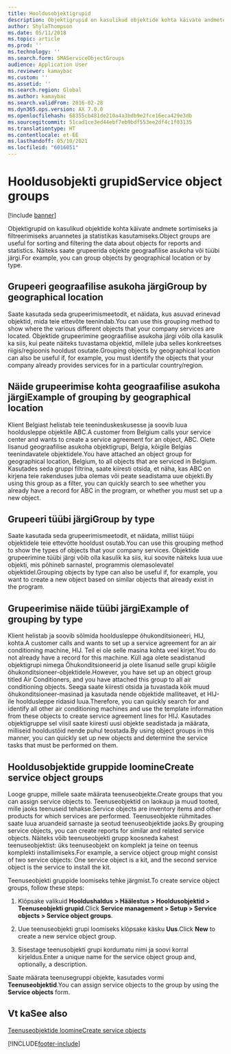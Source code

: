 ```yaml
---
title: Hooldusobjektigrupid
description: Objektigrupid on kasulikud objektide kohta käivate andmete sortimiseks ja filtreerimiseks aruannetes ja statistikas kasutamiseks.
author: ShylaThompson
ms.date: 05/11/2018
ms.topic: article
ms.prod: ''
ms.technology: ''
ms.search.form: SMAServiceObjectGroups
audience: Application User
ms.reviewer: kamaybac
ms.custom: ''
ms.assetid: ''
ms.search.region: Global
ms.author: kamaybac
ms.search.validFrom: 2016-02-28
ms.dyn365.ops.version: AX 7.0.0
ms.openlocfilehash: 68355cb481de210a4a3bdb9e2fce16eca429e3db
ms.sourcegitcommit: 51cad1ce3ed44ebf7eb9bdf553ee2df4c1f03135
ms.translationtype: HT
ms.contentlocale: et-EE
ms.lasthandoff: 05/10/2021
ms.locfileid: "6016051"
---
```

# <a name="service-object-groups"></a><span data-ttu-id="7d1a0-103">Hooldusobjekti grupid</span><span class="sxs-lookup"><span data-stu-id="7d1a0-103">Service object groups</span></span>

[!include [banner](../includes/banner.md)]

<span data-ttu-id="7d1a0-104">Objektigrupid on kasulikud objektide kohta käivate andmete sortimiseks ja filtreerimiseks aruannetes ja statistikas kasutamiseks.</span><span class="sxs-lookup"><span data-stu-id="7d1a0-104">Object groups are useful for sorting and filtering the data about objects for reports and statistics.</span></span> <span data-ttu-id="7d1a0-105">Näiteks saate grupeerida objekte geograafilise asukoha või tüübi järgi.</span><span class="sxs-lookup"><span data-stu-id="7d1a0-105">For example, you can group objects by geographical location or by type.</span></span>

## <a name="group-by-geographical-location"></a><span data-ttu-id="7d1a0-106">Grupeeri geograafilise asukoha järgi</span><span class="sxs-lookup"><span data-stu-id="7d1a0-106">Group by geographical location</span></span>

<span data-ttu-id="7d1a0-107">Saate kasutada seda grupeerimismeetodit, et näidata, kus asuvad erinevad objektid, mida teie ettevõte teenindab.</span><span class="sxs-lookup"><span data-stu-id="7d1a0-107">You can use this grouping method to show where the various different objects that your company services are located.</span></span> <span data-ttu-id="7d1a0-108">Objektide grupeerimine geograafilise asukoha järgi võib olla kasulik ka siis, kui peate näiteks tuvastama objektid, millele juba selles konkreetses riigis/regioonis hooldust osutate.</span><span class="sxs-lookup"><span data-stu-id="7d1a0-108">Grouping objects by geographical location can also be useful if, for example, you must identify the objects that your company already provides services for in a particular country/region.</span></span>

## <a name="example-of-grouping-by-geographical-location"></a><span data-ttu-id="7d1a0-109">Näide grupeerimise kohta geograafilise asukoha järgi</span><span class="sxs-lookup"><span data-stu-id="7d1a0-109">Example of grouping by geographical location</span></span>

<span data-ttu-id="7d1a0-110">Klient Belgiast helistab teie teeninduskeskusesse ja soovib luua hooldusleppe objektile ABC.</span><span class="sxs-lookup"><span data-stu-id="7d1a0-110">A customer from Belgium calls your service center and wants to create a service agreement for an object, ABC.</span></span> <span data-ttu-id="7d1a0-111">Olete lisanud geograafilise asukoha objektigrupi, Belgia, kõigile Belgias teenindavatele objektidele.</span><span class="sxs-lookup"><span data-stu-id="7d1a0-111">You have attached an object group for geographical location, Belgium, to all objects that are serviced in Belgium.</span></span> <span data-ttu-id="7d1a0-112">Kasutades seda gruppi filtrina, saate kiiresti otsida, et näha, kas ABC on kirjena teie rakenduses juba olemas või peate seadistama uue objekti.</span><span class="sxs-lookup"><span data-stu-id="7d1a0-112">By using this group as a filter, you can quickly search to see whether you already have a record for ABC in the program, or whether you must set up a new object.</span></span>

## <a name="group-by-type"></a><span data-ttu-id="7d1a0-113">Grupeeri tüübi järgi</span><span class="sxs-lookup"><span data-stu-id="7d1a0-113">Group by type</span></span>

<span data-ttu-id="7d1a0-114">Saate kasutada seda grupeerimismeetodit, et näidata, millist tüüpi objektidele teie ettevõtte hooldust osutab.</span><span class="sxs-lookup"><span data-stu-id="7d1a0-114">You can use this grouping method to show the types of objects that your company services.</span></span> <span data-ttu-id="7d1a0-115">Objektide grupeerimine tüübi järgi võib olla kasulik ka siis, kui soovite näiteks luua uue objekti, mis põhineb sarnastel, programmis olemasolevatel objektidel.</span><span class="sxs-lookup"><span data-stu-id="7d1a0-115">Grouping objects by type can also be useful if, for example, you want to create a new object based on similar objects that already exist in the program.</span></span>

## <a name="example-of-grouping-by-type"></a><span data-ttu-id="7d1a0-116">Grupeerimise näide tüübi järgi</span><span class="sxs-lookup"><span data-stu-id="7d1a0-116">Example of grouping by type</span></span>

<span data-ttu-id="7d1a0-117">Klient helistab ja soovib sõlmida hooldusleppe õhukonditsioneeri, HIJ, kohta.</span><span class="sxs-lookup"><span data-stu-id="7d1a0-117">A customer calls and wants to set up a service agreement for an air conditioning machine, HIJ.</span></span> <span data-ttu-id="7d1a0-118">Teil ei ole selle masina kohta veel kirjet.</span><span class="sxs-lookup"><span data-stu-id="7d1a0-118">You do not already have a record for this machine.</span></span> <span data-ttu-id="7d1a0-119">Küll aga olete seadistanud objektigrupi nimega Õhukonditsioneerid ja olete lisanud selle grupi kõigile õhukonditsioneer-objektidele.</span><span class="sxs-lookup"><span data-stu-id="7d1a0-119">However, you have set up an object group titled Air Conditioners, and you have attached this group to all air conditioning objects.</span></span> <span data-ttu-id="7d1a0-120">Seega saate kiiresti otsida ja tuvastada kõik muud õhukonditsioneer-masinad ja kasutada nende objektide malliteavet, et HIJ-ile hooldusleppe ridasid luua.</span><span class="sxs-lookup"><span data-stu-id="7d1a0-120">Therefore, you can quickly search for and identify all other air conditioning machines and use the template information from these objects to create service agreement lines for HIJ.</span></span> <span data-ttu-id="7d1a0-121">Kasutades objektigruppe sel viisil saate kiiresti uusi objekte seadistada ja määrata, milliseid hooldustöid nende puhul teostada.</span><span class="sxs-lookup"><span data-stu-id="7d1a0-121">By using object groups in this manner, you can quickly set up new objects and determine the service tasks that must be performed on them.</span></span>

## <a name="create-service-object-groups"></a><span data-ttu-id="7d1a0-122">Hooldusobjektide gruppide loomine</span><span class="sxs-lookup"><span data-stu-id="7d1a0-122">Create service object groups</span></span>

<span data-ttu-id="7d1a0-123">Looge gruppe, millele saate määrata teenuseobjekte.</span><span class="sxs-lookup"><span data-stu-id="7d1a0-123">Create groups that you can assign service objects to.</span></span> <span data-ttu-id="7d1a0-124">Teenuseobjektid on laokaup ja muud tooted, mille jaoks teenuseid tehakse.</span><span class="sxs-lookup"><span data-stu-id="7d1a0-124">Service objects are inventory items and other products for which services are performed.</span></span> <span data-ttu-id="7d1a0-125">Teenuseobjekte rühmitades saate luua aruandeid sarnaste ja seotud teenuseobjektide jaoks.</span><span class="sxs-lookup"><span data-stu-id="7d1a0-125">By grouping service objects, you can create reports for similar and related service objects.</span></span> <span data-ttu-id="7d1a0-126">Näiteks võib teenuseobjekti grupp koosneda kahest teenuseobjektist: üks teenuseobjekt on komplekt ja teine on teenus komplekti installimiseks.</span><span class="sxs-lookup"><span data-stu-id="7d1a0-126">For example, a service object group might consist of two service objects: One service object is a kit, and the second service object is the service to install the kit.</span></span>

<span data-ttu-id="7d1a0-127">Teenuseobjekti gruppide loomiseks tehke järgmist.</span><span class="sxs-lookup"><span data-stu-id="7d1a0-127">To create service object groups, follow these steps:</span></span>

1. <span data-ttu-id="7d1a0-128">Klõpsake valikuid **Hooldushaldus > Häälestus > Hooldusobjektid > Teenuseobjekti grupid**.</span><span class="sxs-lookup"><span data-stu-id="7d1a0-128">Click **Service management > Setup > Service objects > Service object groups**.</span></span>

2. <span data-ttu-id="7d1a0-129">Uue teenuseobjekti grupi loomiseks klõpsake käsku **Uus**.</span><span class="sxs-lookup"><span data-stu-id="7d1a0-129">Click **New** to create a new service object group.</span></span>

3. <span data-ttu-id="7d1a0-130">Sisestage teenusobjekti grupi kordumatu nimi ja soovi korral kirjeldus.</span><span class="sxs-lookup"><span data-stu-id="7d1a0-130">Enter a unique name for the service object group and, optionally, a description.</span></span>

<span data-ttu-id="7d1a0-131">Saate määrata teenusegruppi objekte, kasutades vormi **Teenuseobjektid**.</span><span class="sxs-lookup"><span data-stu-id="7d1a0-131">You can assign service objects to the group by using the **Service objects** form.</span></span> 

## <a name="see-also"></a><span data-ttu-id="7d1a0-132">Vt ka</span><span class="sxs-lookup"><span data-stu-id="7d1a0-132">See also</span></span>

[<span data-ttu-id="7d1a0-133">Teenuseobjektide loomine</span><span class="sxs-lookup"><span data-stu-id="7d1a0-133">Create service objects</span></span>](create-service-objects.md)




[!INCLUDE[footer-include](../../includes/footer-banner.md)]